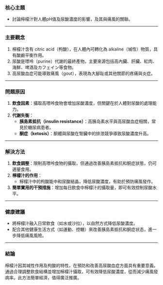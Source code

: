 ### 核心主題  
- 討論檸檬汁對人體pH值及尿酸濃度的影響，及其與痛風的關聯。

---

### 主要觀念  
1. 檸檬汁含有 citric acid（枸酸），在人體內可轉化為 alkaline（堿性）物質，具有酸鹼平衡作用。  
2. 尿酸是嘌呤（purine）代謝的最終產物，主要來源包括高內臟、肝臟、紅肉、海鮮、啤酒及カフェイン等食物。  
3. 高尿酸血症可能導致痛風（gout），表現為大腳趾或其他關節的疼痛與炎症。  

---

### 問題原因  
1. **飲食因素**：攝取高嘌呤食物會增加尿酸濃度，但關鍵在於人體對尿酸的處理能力。  
2. **代謝失衡**：  
   - **胰島素抵抗（insulin resistance）**：高胰岛素水平與高尿酸血症相關，常見於糖尿病患者。  
   - **酮症（ketosis）**：酮體與尿酸在腎臟中的排泄競爭導致尿酸濃度升高。  

---

### 解決方法  
1. **飲食調整**：限制高嘌呤食物的攝取，但通過改善胰島素抵抗和酮症狀態，仍可適量食用。  
2. **檸檬汁的作用**：  
   - 檸檬汁中的枸酸能中和尿酸結晶，降低尿酸濃度，有助於預防痛風發作。  
3. **簡單實用的干預措施**：增加每日飲食中檸檬汁的攝取量，即可有效控制尿酸水平。  

---

### 健康建議  
- 將檸檬汁融入日常飲食（如水或沙拉），以自然方式降低尿酸濃度。  
- 配合其他健康生活方式（如運動、控糖）來改善胰島素抵抗和酮症状态，進一步降低痛風風險。  

---

### 結論  
檸檬汁因其堿性作用及枸酸的特性，在預防和改善高尿酸血症方面具有重要意義。通過合理調整飲食結構並增加檸檬汁攝取，可有效降低尿酸濃度，從而減少痛風發病率。此方法簡單經濟，值得廣泛推廣。